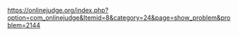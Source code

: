 https://onlinejudge.org/index.php?option=com_onlinejudge&Itemid=8&category=24&page=show_problem&problem=2144
